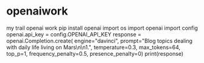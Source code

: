 # openaiwork
my trail openai work
pip install openai
import os
import openai
import config
openai.api_key = config.OPENAI_API_KEY
response = openai.Completion.create(
engine="davinci",
prompt="Blog topics dealing with daily life living on Mars\n\n1.",
temperature=0.3,
max_tokens=64,
top_p=1,
frequency_penalty=0.5,
presence_penalty=0)
print(response)
